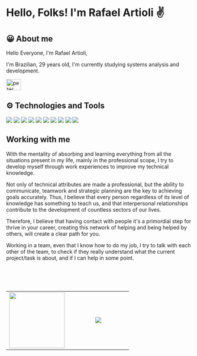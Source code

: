 # Hello, Folks! I'm Rafael Artioli ✌️

## 😀 About me

Hello Everyone, I'm Rafael Artioli, 

I'm Brazilian, 29 years old, I'm currently studying systems analysis and development.




<a href="https://www.linkedin.com/in/rafael-artioli/" target="blank"><img align="center" src="https://raw.githubusercontent.com/rahuldkjain/github-profile-readme-generator/master/src/images/icons/Social/linked-in-alt.svg" alt="peter kimanzi" height="30" width="40" /></a>
</p>

   
## ⚙️ Technologies and Tools

![](https://img.shields.io/badge/OS-Linux-informational?style=flat&logo=linux&logoColor=white&color=0e75b6)
![](https://img.shields.io/badge/Code-Python-informational?style=flat&logo=python&logoColor=white&color=0e75b6)
![](https://img.shields.io/badge/Code-SQL-informational?style=flat&logo=sql&logoColor=white&color=0e75b6)
![](https://img.shields.io/badge/Tools-Docker-informational?style=flat&logo=docker&logoColor=white&color=0e75b6)
![](https://img.shields.io/badge/Tools-Kubernetes-informational?style=flat&logo=kubernetes&logoColor=white&color=0e75b6)
![](https://img.shields.io/badge/Tools-Git-informational?style=flat&logo=git&logoColor=white&color=0e75b6)
![](https://img.shields.io/badge/Tools-Jenkins-informational?style=flat&logo=jenkins&logoColor=white&color=0e75b6)
![](https://img.shields.io/badge/Tools-Prometheus-informational?style=flat&logo=prometheus&logoColor=white&color=0e75b6)
![](https://img.shields.io/badge/Tools-Grafana-informational?style=flat&logo=grafana&logoColor=white&color=0e75b6)
![](https://img.shields.io/badge/Cloud-Azure-informational?style=flat&logo=Azure&logoColor=white&color=0e75b6)


## Working with me

With the mentality of absorbing and learning everything from all the situations present in my life, mainly in the
 professional scope, I try to develop myself through work experiences to improve my technical knowledge.

Not only of technical attributes are made a professional, but the ability to communicate, teamwork and strategic planning are the key to achieving goals accurately. Thus, I believe that every person regardless of its level of knowledge has something to teach us, and that interpersonal relationships contribute to the development of countless sectors of our lives.

Therefore, I believe that having contact with people it's a primordial step for thrive in your
career, creating this network of helping and being helped by others, will create a clear path for you.

Working in a team, even that I know how to do my job, I try to talk with each other of the team, to check
if they really understand what the current project/task is about, and if I can help in some point.


</picture>
<br><br><br>
<p align="center">
<table align="center">
<tr border="none">
<td width="50%" align="center">
  <a href="https://github.com/RafaArtioli">
  <img height="150em" src="https://github-readme-stats.vercel.app/api/top-langs/?username=rafaartioli&layout=compact&langs_count=6&theme=dark"/>
<td width="50%" align="center">
 <img  align="center"  src="https://github-readme-stats.vercel.app/api?username=rafaartioli&theme=dark&show_icons=true&count_private=true" />
</tr>
</table>
